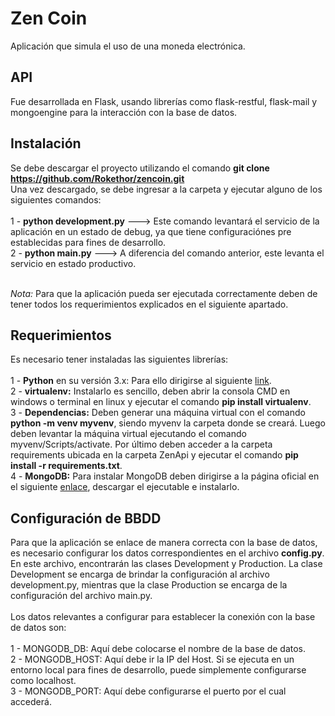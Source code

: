 # Zen Coin
Aplicación que simula el uso de una moneda electrónica.

## API
Fue desarrollada en Flask, usando librerías como flask-restful, flask-mail y mongoengine para la interacción con la base de datos.

## Instalación
Se debe descargar el proyecto utilizando el comando <b>git clone https://github.com/Rokethor/zencoin.git</b></br>
Una vez descargado, se debe ingresar a la carpeta y ejecutar alguno de los siguientes comandos:</br></br>
1 - <b>python development.py</b> ---> Este comando levantará el servicio de la aplicación en un estado de debug, ya que tiene configuraciónes pre establecidas para fines de desarrollo.</br>
2 - <b>python main.py</b> ---> A diferencia del comando anterior, este levanta el servicio en estado productivo.</br></br>

<i>Nota:</i> Para que la aplicación pueda ser ejecutada correctamente deben de tener todos los requerimientos explicados en el siguiente apartado.

## Requerimientos
Es necesario tener instaladas las siguientes librerías:</br></br>
1 - <b>Python</b> en su versión 3.x: Para ello dirigirse al siguiente <a href="https://www.python.org/downloads/">link</a>.</br>
2 - <b>virtualenv:</b> Instalarlo es sencillo, deben abrir la consola CMD en windows o terminal en linux y ejecutar el comando <b>pip install virtualenv</b>.</br>
3 - <b>Dependencias:</b> Deben generar una máquina virtual con el comando <b>python -m venv myvenv</b>, siendo myvenv la carpeta donde se creará. Luego deben levantar la máquina virtual ejecutando el comando myvenv/Scripts/activate. Por último deben acceder a la carpeta requirements ubicada en la carpeta ZenApi y ejecutar el comando <b>pip install -r requirements.txt</b>.</br>
4 - <b>MongoDB:</b> Para instalar MongoDB deben dirigirse a la página oficial en el siguiente <a href="https://www.mongodb.com/download-center/community">enlace</a>, descargar el ejecutable e instalarlo.</br>

## Configuración de BBDD
Para que la aplicación se enlace de manera correcta con la base de datos, es necesario configurar los datos correspondientes en el archivo <b>config.py</b>.</br>
En este archivo, encontrarán las clases Development y Production. La clase Development se encarga de brindar la configuración al archivo development.py, mientras que la clase Production se encarga de la configuración del archivo main.py.</br></br>
Los datos relevantes a configurar para establecer la conexión con la base de datos son:</br></br>
1 - MONGODB_DB: Aquí debe colocarse el nombre de la base de datos.</br>
2 - MONGODB_HOST: Aquí debe ir la IP del Host. Si se ejecuta en un entorno local para fines de desarrollo, puede simplemente configurarse como localhost.</br>
3 - MONGODB_PORT: Aquí debe configurarse el puerto por el cual accederá.